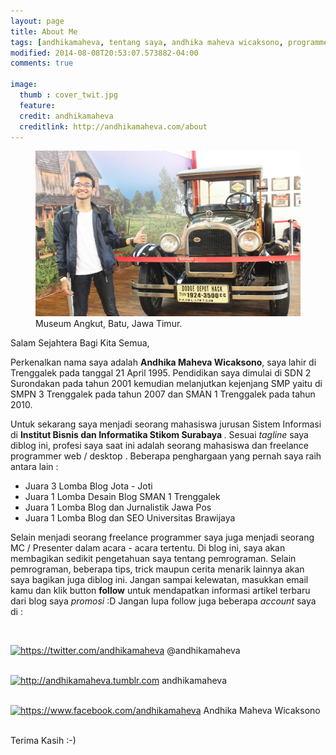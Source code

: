 ```yaml
---
layout: page
title: About Me
tags: [andhikamaheva, tentang saya, andhika maheva wicaksono, programmer indonesia]
modified: 2014-08-08T20:53:07.573882-04:00
comments: true

image:
  thumb : cover_twit.jpg
  feature:
  credit: andhikamaheva
  creditlink: http://andhikamaheva.com/about
---
```

<figure>
	<img src="/images/cover_twit.jpg"/>
	<figcaption>Museum Angkut, Batu, Jawa Timur</a>.</figcaption>
</figure>

Salam Sejahtera Bagi Kita Semua,

Perkenalkan nama saya adalah <strong>Andhika Maheva Wicaksono</strong>, saya lahir di Trenggalek pada tanggal 21 April 1995. Pendidikan saya dimulai di SDN 2 Surondakan pada tahun 2001 kemudian melanjutkan kejenjang SMP yaitu di SMPN 3 Trenggalek pada tahun 2007 dan SMAN 1 Trenggalek pada tahun 2010.

Untuk sekarang saya menjadi seorang mahasiswa jurusan Sistem Informasi di <strong>Institut Bisnis dan Informatika Stikom Surabaya </strong>. Sesuai <em>tagline </em>saya diblog ini, profesi saya saat ini adalah seorang mahasiswa dan freelance programmer web / desktop .
Beberapa penghargaan yang pernah saya raih antara lain :


* Juara 3 Lomba Blog Jota - Joti
* Juara 1 Lomba Desain Blog SMAN 1 Trenggalek
* Juara 1 Lomba Blog dan Jurnalistik Jawa Pos
* Juara 1 Lomba Blog dan SEO Universitas Brawijaya

Selain menjadi seorang freelance programmer saya juga menjadi seorang MC / Presenter dalam acara - acara tertentu.
Di blog ini, saya akan membagikan sedikit pengetahuan saya tentang pemrograman. Selain pemrograman, beberapa tips, trick maupun cerita menarik lainnya akan saya bagikan juga diblog ini. Jangan sampai kelewatan, masukkan email kamu dan klik button <strong>follow</strong> untuk mendapatkan informasi artikel terbaru dari blog saya *promosi* :D
Jangan lupa follow juga beberapa <em>account </em>saya di :

<br>

<a href="https://twitter.com/andhikamaheva"><img src="https://aaaandhika.files.wordpress.com/2015/01/social38.png?w=150" alt="https://twitter.com/andhikamaheva" width="32" height="32" /></a> <a title="@andhikamaheva" href="http://twitter.com/andhikamaheva" target="_blank" style="text-decoration:none">@andhikamaheva</a>
<br>
<br>

<a href="http://andhikamaheva.tumblr.com" rel="attachment wp-att-23"><img  src="https://aaaandhika.files.wordpress.com/2015/01/tumblr9.png?w=150" alt="http://andhikamaheva.tumblr.com" width="30" height="30" /></a> <a title="andhikamaheva" href="http://andhikamaheva.tumblr.com" target="_blank" style="text-decoration:none">andhikamaheva</a>
<br>
<br>

<a href="https://aaaandhika.files.wordpress.com/2015/01/facebook24.png"><img  src="https://aaaandhika.files.wordpress.com/2015/01/facebook24.png?w=150" alt="https://www.facebook.com/andhikamaheva" width="27" height="27" /></a><a title="Andhika Maheva Wicaksono" href="https://www.facebook.com/andhikamaheva" target="_blank" style="text-decoration:none"> Andhika Maheva Wicaksono</a>

<br>
Terima Kasih :-)
